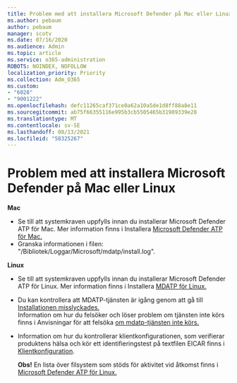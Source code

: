 ```yaml
---
title: Problem med att installera Microsoft Defender på Mac eller Linux
ms.author: pebaum
author: pebaum
manager: scotv
ms.date: 07/16/2020
ms.audience: Admin
ms.topic: article
ms.service: o365-administration
ROBOTS: NOINDEX, NOFOLLOW
localization_priority: Priority
ms.collection: Adm_O365
ms.custom:
- "6028"
- "9001222"
ms.openlocfilehash: defc11265caf371ce0a62a10a5de1d8ff88a8e11
ms.sourcegitcommit: ab75f66355116e995b3cb5505465b31989339e28
ms.translationtype: MT
ms.contentlocale: sv-SE
ms.lasthandoff: 08/13/2021
ms.locfileid: "58325267"
---
```

# <a name="issues-installing-microsoft-defender-on-mac-or-linux"></a>Problem med att installera Microsoft Defender på Mac eller Linux

**Mac**

- Se till att systemkraven uppfylls innan du installerar Microsoft Defender ATP för Mac. Mer information finns i Installera [Microsoft Defender ATP för Mac.](https://docs.microsoft.com/windows/security/threat-protection/microsoft-defender-atp/microsoft-defender-atp-mac#how-to-install-microsoft-defender-atp-for-mac)  
- Granska informationen i filen: "/Bibliotek/Loggar/Microsoft/mdatp/install.log".

**Linux**

- Se till att systemkraven uppfylls innan du installerar Microsoft Defender ATP för Linux. Mer information finns i Installera [MDATP för Linux.](https://docs.microsoft.com/windows/security/threat-protection/microsoft-defender-atp/microsoft-defender-atp-linux#system-requirements) 
- Du kan kontrollera att MDATP-tjänsten är igång genom att gå till [Installationen misslyckades.](https://docs.microsoft.com/windows/security/threat-protection/microsoft-defender-atp/linux-support-install#installation-failed)  
    Information om hur du felsöker och löser problem om tjänsten inte körs finns i Anvisningar för att felsöka [om mdatp-tjänsten inte körs.](https://docs.microsoft.com/windows/security/threat-protection/microsoft-defender-atp/linux-support-install#steps-to-troubleshoot-if-mdatp-service-isnt-running)
- Information om hur du kontrollerar klientkonfigurationen, som verifierar produktens hälsa och kör ett identifieringstest på textfilen EICAR finns i [Klientkonfiguration](https://docs.microsoft.com/windows/security/threat-protection/microsoft-defender-atp/linux-install-manually#client-configuration).  

    **Obs!** En lista över filsystem som stöds för aktivitet vid åtkomst finns i [Microsoft Defender ATP för Linux.](https://docs.microsoft.com/windows/security/threat-protection/microsoft-defender-atp/microsoft-defender-atp-linux#system-requirements)